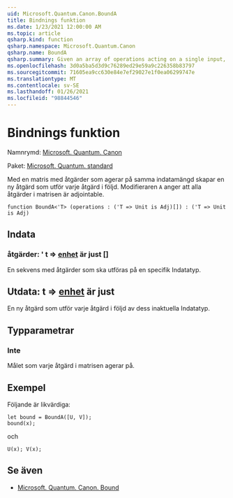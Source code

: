 ```yaml
---
uid: Microsoft.Quantum.Canon.BoundA
title: Bindnings funktion
ms.date: 1/23/2021 12:00:00 AM
ms.topic: article
qsharp.kind: function
qsharp.namespace: Microsoft.Quantum.Canon
qsharp.name: BoundA
qsharp.summary: Given an array of operations acting on a single input, produces a new operation that performs each given operation in sequence. The modifier `A` indicates that all operations in the array are adjointable.
ms.openlocfilehash: 3d0a5ba5d3d9c76289ed29e59a9c226358b83797
ms.sourcegitcommit: 71605ea9cc630e84e7ef29027e1f0ea06299747e
ms.translationtype: MT
ms.contentlocale: sv-SE
ms.lasthandoff: 01/26/2021
ms.locfileid: "98844546"
---
```

# <a name="bounda-function"></a>Bindnings funktion

Namnrymd: [Microsoft. Quantum. Canon](xref:Microsoft.Quantum.Canon)

Paket: [Microsoft. Quantum. standard](https://nuget.org/packages/Microsoft.Quantum.Standard)


Med en matris med åtgärder som agerar på samma indatamängd skapar en ny åtgärd som utför varje åtgärd i följd.
Modifieraren `A` anger att alla åtgärder i matrisen är adjointable.

```qsharp
function BoundA<'T> (operations : ('T => Unit is Adj)[]) : ('T => Unit is Adj)
```


## <a name="input"></a>Indata

### <a name="operations--t--unit--is-adj"></a>åtgärder: ' t => [enhet](xref:microsoft.quantum.lang-ref.unit)  är just []

En sekvens med åtgärder som ska utföras på en specifik Indatatyp.



## <a name="output--t--unit--is-adj"></a>Utdata: t => [enhet](xref:microsoft.quantum.lang-ref.unit)  är just

En ny åtgärd som utför varje åtgärd i följd av dess inaktuella Indatatyp.

## <a name="type-parameters"></a>Typparametrar

### <a name="t"></a>Inte

Målet som varje åtgärd i matrisen agerar på.

## <a name="example"></a>Exempel

Följande är likvärdiga:

```qsharp
let bound = BoundA([U, V]);
bound(x);
```

och

```qsharp
U(x); V(x);
```

## <a name="see-also"></a>Se även

- [Microsoft. Quantum. Canon. Bound](xref:Microsoft.Quantum.Canon.Bound)